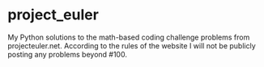 # project_euler
My Python solutions to the math-based coding challenge problems from projecteuler.net.
According to the rules of the website I will not be publicly posting any problems beyond #100.
